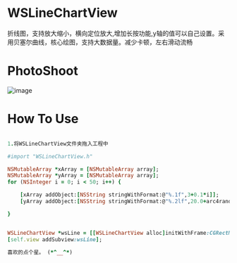 # WSLineChartView
折线图，支持放大缩小，横向定位放大,增加长按功能,y轴的值可以自己设置。采用贝塞尔曲线，核心绘图，支持大数据量。减少卡顿，左右滑动流畅


# PhotoShoot
![image](https://github.com/Zws-China/.../blob/master/WSLine.gif)


# How To Use

```ruby

1.将WSLineChartView文件夹拖入工程中

#import "WSLineChartView.h"

NSMutableArray *xArray = [NSMutableArray array];
NSMutableArray *yArray = [NSMutableArray array];
for (NSInteger i = 0; i < 50; i++) {

    [xArray addObject:[NSString stringWithFormat:@"%.1f",3+0.1*i]];
    [yArray addObject:[NSString stringWithFormat:@"%.2lf",20.0+arc4random_uniform(10)]];

}


WSLineChartView *wsLine = [[WSLineChartView alloc]initWithFrame:CGRectMake(0, 50, self.view.frame.size.width, 400) xTitleArray:xArray yValueArray:yArray yMax:100 yMin:0];
[self.view addSubview:wsLine];

喜欢的点个星。 (*^__^*)

```
